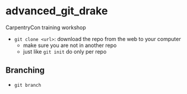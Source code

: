 # advanced_git_drake
CarpentryCon training workshop

- `git clone <url>`: download the repo from the web to your computer
	- make sure you are not in another repo
	- just like `git init` do only per repo

## Branching
- `git branch`
